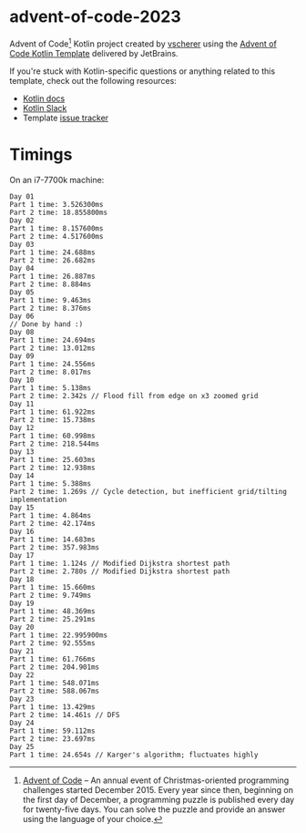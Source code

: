# advent-of-code-2023

Advent of Code[^aoc] Kotlin project created by [vscherer][github] using the [Advent of Code Kotlin Template][template]
delivered by JetBrains.

If you're stuck with Kotlin-specific questions or anything related to this template, check out the following resources:

- [Kotlin docs][docs]
- [Kotlin Slack][slack]
- Template [issue tracker][issues]

[^aoc]:
    [Advent of Code][aoc] – An annual event of Christmas-oriented programming challenges started December 2015.
    Every year since then, beginning on the first day of December, a programming puzzle is published every day for
    twenty-five days.
    You can solve the puzzle and provide an answer using the language of your choice.

# Timings

On an i7-7700k machine:

    Day 01
    Part 1 time: 3.526300ms
    Part 2 time: 18.855800ms
    Day 02
    Part 1 time: 8.157600ms
    Part 2 time: 4.517600ms
    Day 03
    Part 1 time: 24.688ms
    Part 2 time: 26.682ms
    Day 04
    Part 1 time: 26.887ms
    Part 2 time: 8.884ms
    Day 05
    Part 1 time: 9.463ms
    Part 2 time: 8.376ms
    Day 06
    // Done by hand :)
    Day 08
    Part 1 time: 24.694ms
    Part 2 time: 13.012ms
    Day 09
    Part 1 time: 24.556ms
    Part 2 time: 8.017ms
    Day 10
    Part 1 time: 5.138ms
    Part 2 time: 2.342s // Flood fill from edge on x3 zoomed grid
    Day 11
    Part 1 time: 61.922ms
    Part 2 time: 15.738ms
    Day 12
    Part 1 time: 60.998ms
    Part 2 time: 218.544ms
    Day 13
    Part 1 time: 25.603ms
    Part 2 time: 12.938ms
    Day 14
    Part 1 time: 5.388ms
    Part 2 time: 1.269s // Cycle detection, but inefficient grid/tilting implementation
    Day 15
    Part 1 time: 4.864ms
    Part 2 time: 42.174ms
    Day 16
    Part 1 time: 14.683ms
    Part 2 time: 357.983ms
    Day 17
    Part 1 time: 1.124s // Modified Dijkstra shortest path
    Part 2 time: 2.780s // Modified Dijkstra shortest path
    Day 18
    Part 1 time: 15.660ms
    Part 2 time: 9.749ms
    Day 19
    Part 1 time: 48.369ms
    Part 2 time: 25.291ms
    Day 20
    Part 1 time: 22.995900ms
    Part 2 time: 92.555ms
    Day 21
    Part 1 time: 61.766ms
    Part 2 time: 204.901ms
    Day 22
    Part 1 time: 548.071ms
    Part 2 time: 588.067ms
    Day 23
    Part 1 time: 13.429ms
    Part 2 time: 14.461s // DFS
    Day 24
    Part 1 time: 59.112ms
    Part 2 time: 23.697ms
    Day 25
    Part 1 time: 24.654s // Karger's algorithm; fluctuates highly

[aoc]: https://adventofcode.com

[docs]: https://kotlinlang.org/docs/home.html

[github]: https://github.com/vscherer

[issues]: https://github.com/kotlin-hands-on/advent-of-code-kotlin-template/issues

[kotlin]: https://kotlinlang.org

[slack]: https://surveys.jetbrains.com/s3/kotlin-slack-sign-up

[template]: https://github.com/kotlin-hands-on/advent-of-code-kotlin-template
